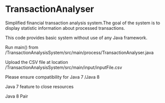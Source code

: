 # TransactionAnalyser
Simplified financial transaction analysis system.The goal of the system is to display statistic information about processed transactions.

This code provides basic system without use of any Java framework.

Run main() from /TransactionAnalysisSystem/src/main/process/TransactionAnalyser.java 

Upload the CSV file at location /TransactionAnalysisSystem/src/main/input/inputFile.csv

Please ensure compatibility for Java 7 /Java 8 

Java 7 feature to close resources

Java 8 Pair

